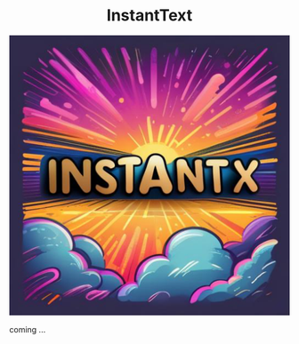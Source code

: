 <div align="center">
<h1>InstantText</h1>
</div>



<div align=center>
<img src="./data/demo_512.png" width = "550" />
</div>

coming ...

